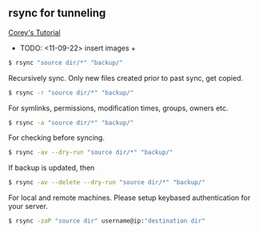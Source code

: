 ## rsync for tunneling

[Corey's Tutorial](https://www.youtube.com/watch?v=qE77MbDnljA)

+ TODO:  <11-09-22> insert images  +

```sh
$ rsync "source dir/*" "backup/"  
```

Recursively sync. Only new files created prior to past sync, get copied.

```sh
$ rsync -r "source dir/*" "backup/"  
```

For symlinks, permissions, modification times, groups, owners etc.

```sh
$ rsync -a "source dir/*" "backup/"  
```

For checking before syncing. 

```sh
$ rsync -av --dry-run "source dir/*" "backup/"  
```

If backup is updated, then 

```sh
$ rsync -av --delete --dry-run "source dir/*" "backup/"  
```

For local and remote machines. Please setup keybased authentication for your server.

```sh
$ rsync -zaP "source dir" username@ip:"destination dir"
```
